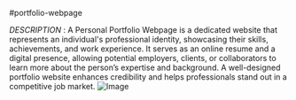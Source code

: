 #portfolio-webpage

*DESCRIPTION* : A Personal Portfolio Webpage is a dedicated website that represents an individual's professional identity, showcasing their skills, achievements, and work experience. It serves as an online resume and a digital presence, allowing potential employers, clients, or collaborators to learn more about the person’s expertise and background. A well-designed portfolio website enhances credibility and helps professionals stand out in a competitive job market.
![Image](https://github.com/user-attachments/assets/9ce00ee5-73be-421c-a64b-247137e32c76)
